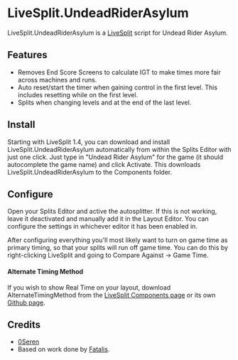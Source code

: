 LiveSplit.UndeadRiderAsylum
=====================

LiveSplit.UndeadRiderAsylum is a [LiveSplit](http://livesplit.org/) script for Undead Rider Asylum.

Features
--------
  * Removes End Score Screens to calculate IGT to make times more fair across machines and runs.
  * Auto reset/start the timer when gaining control in the first level. This includes resetting while on the first level.
  * Splits when changing levels and at the end of the last level.

Install
-------
Starting with LiveSplit 1.4, you can download and install LiveSplit.UndeadRiderAsylum automatically from within the Splits Editor with just one click. Just type in "Undead Rider Asylum" for the game (it should autocomplete the game name) and click Activate. This downloads LiveSplit.UndeadRiderAsylum to the Components folder.

Configure
---------
Open your Splits Editor and active the autosplitter. If this is not working, leave it deactivated and manually add it in the Layout Editor. You can configure the settings in whichever editor it has been enabled in.

After configuring everything you'll most likely want to turn on game time as primary timing, so that your splits will run off game time. You can do this by right-clicking LiveSplit and going to Compare Against -> Game Time.

#### Alternate Timing Method
If you wish to show Real Time on your layout, download AlternateTimingMethod from the [LiveSplit Components page](http://livesplit.org/components/) or its own [Github page](https://github.com/Dalet/LiveSplit.AlternateTimingMethod/releases).

Credits
-------
  * [0Seren](https://0Seren.github.io)
  * Based on work done by [Fatalis](http://twitch.tv/fatalis_).
